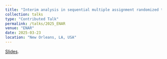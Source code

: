 ```yaml
---
title: "Interim analysis in sequential multiple assignment randomized trials for survival outcomes"
collection: talks
type: "Contributed Talk"
permalink: /talks/2025_ENAR
venue: "ENAR"
date: 2025-03-23
location: "New Orleans, LA, USA"
---
```


[Slides](http://tlwangzi123.github.io/files/ENAR_Presentation.pdf).
